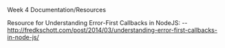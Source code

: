 Week 4 Documentation/Resources

Resource for Understanding Error-First Callbacks in NodeJS:
-- http://fredkschott.com/post/2014/03/understanding-error-first-callbacks-in-node-js/
